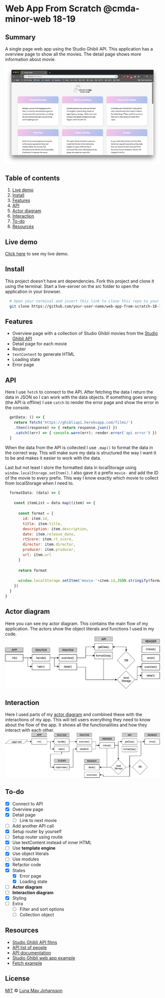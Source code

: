 # Web App From Scratch @cmda-minor-web 18-19

## Summary
A single page web app using the Studio Ghibli API. This application has a overview page to show all the movies. The detail page shows more information about movie.

![Studio Ghibli website](/img/website-final.png)

## Table of contents
1. [Live demo](#Live-demo)
2. [Install](#Install)
3. [Features](#Features)
4. [API](#API)
5. [Actor diagram](#Actor-diagram)
6. [Interaction](#Interaction)
8. [To-do](#To-do)
9. [Resources](#Resources)

## Live demo
[Click here](https://maybuzz.github.io/wafs/src) to see my live demo.

## Install
This project doesn't have ant dependencies. Fork this project and clone it using the terminal. Start a live-server on the src folder to open the application in your browser.

```bash
  # Open your terminal and insert this link to clone this repo to your device
  git clone https://github.com/your-user-name/web-app-from-scratch-18-19/src
```

## Features
- Overview page with a collection of Studio Ghibli movies from the [Studio Ghibli API](https://ghibliapi.herokuapp.com/films)   
- Detail page for each movie   
- Router   
- `textContent` to generate HTML   
- Loading state   
- Error page   

## API
Here I use `fetch` to connect to the API. After fetching the data I return the data in JSON so I can work with the data objects. If something goes wrong (the API is offline) I use `catch` to render the error page and show the error in the console.

```js
  getData: () => {
    return fetch('https://ghibliapi.herokuapp.com/films/')
    .then((response) => { return response.json() })
    .catch((err) => { console.warn(err); render.error('api error') })
  }
```

When the data from the API is collected I use `.map()` to format the data in the correct way. This will make sure my data is structured the way I want it to be and makes it easier to work with the data.

Last but not least I store the formatted data in localStorage using `window.localStorage.setItem()`. I also gave it a prefix `movie-` and add the ID of the movie to every prefix. This way I know exactly which movie to collect from localStorage when I need to.

```js
  formatData: (data) => {

    const itemList = data.map((item) => {

      const format = {
        id: item.id,
        title: item.title,
        description: item.description,
        date: item.release_date,
        rtScore: item.rt_score,
        director: item.director,
        producer: item.producer,
        url: item.url
      }

      return format

      window.localStorage.setItem('movie-'+item.id,JSON.stringify(format))
    })
  }
}
```

## Actor diagram
Here you can see my actor diagram. This contains the main flow of my application. The actors show the object literals and functions I used in my code.
![Actor diagram](/img/actor-final.png)   

## Interaction
Here I used parts of my [actor diagram](#Actor-diagram) and combined these with the interactions of my app. This will tell users everything they need to know about the flow of the app. It shows all the functionalities and how they interact with each other.
![Interaction diagram](/img/interaction-final.png)   

## To-do
- [x] Connect to API   
- [x] Overview page   
- [x] Detail page   
  - [ ] Link to next movie   
- [ ] Add another API call   
- [x] Setup router by yourself   
- [ ] Setup router using routie   
- [x] Use textContent instead of inner HTML
- [ ] Use **template engine**   
- [x] Use object literals
- [ ] Use modules   
- [x] Refactor code   
- [x] States   
  - [x] Error page   
  - [x] Loading state
- [ ] **Actor diagram**   
- [ ] **Interaction diagram**   
- [x] Styling   
- [ ] Extra   
  - [ ] Filter and sort options   
  - [ ] Collection object   

## Resources
- [Studio Ghibli API films](https://ghibliapi.herokuapp.com/films)
- [API list of people](https://ghibliapi.herokuapp.com/people/)  
- [API documentation](https://ghibliapi.herokuapp.com/#)   
- [Studio Ghibli web app example](https://www.taniarascia.com/how-to-connect-to-an-api-with-javascript/)   
- [Fetch example](https://scotch.io/tutorials/how-to-use-the-javascript-fetch-api-to-get-data)   

## License
[MIT](LICENSE) © [Luna May Johansson](https://github.com/maybuzz)
